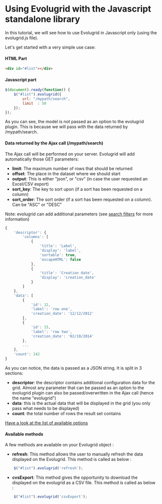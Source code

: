Using Evolugrid with the Javascript standalone library
======================================================

In this tutorial, we will see how to use Evolugrid in Javascript only (using the evolugrid.js file).

Let's get started with a very simple use case:

#### HTML Part
```html
<div id="#list"></div>
```

#### Javascript part
```js
$(document).ready(function() {
	$("#list").evolugrid({
		url: "/mypath/search",
		limit  : 50
	});
});
```

As you can see, the model is not passed as an option to the evolugrid plugin.
This is because we will pass with the data returned by /mypath/search.

#### Data returned by the Ajax call (/mypath/search)

The Ajax call will be performed on your server.
Evolugrid will add automatically those GET parameters:

- **limit**: The maximum number of rows that should be returned
- **offset**: The place in the dataset where we should start
- **output**: This is either "json", or "csv" (in case the user requested an Excel/CSV export)
- **sort_key**: The key to sort upon (if a sort has been requested on a column)
- **sort_order**: The sort order (if a sort has been requested on a column). Can be "ASC" or "DESC"

Note: evolugrid can add additional parameters (see [search filters](searcj_filters.md) for more information)

```js
{
	'descriptor': {
		'columns': [
			{
				'title': 'Label',
				'display': 'label',
				'sortable': true,
				'escapeHTML': false
			},
			{
				'title': 'Creation date',
				'display': 'creation_date'
			}
		]
	},
	'data': [
		{
			'id': 12,
			'label': 'row one',
			'creation_date': '12/12/2012'
		},
		{
			'id': 15,
			'label': 'row two',
			'creation_date': '02/10/2014'
		},
		...
	],
	'count': 142
}
```

As you can notice, the data is passed as a JSON string.
It is split in 3 sections:

- **descriptor**: the descriptor contains additional configuration data for the grid. Almost any parameter that can
be passed as an option to the evolugrid plugin can also be passed/overwritten in the Ajax call (hence the name "evolugrid")
- **data**: this is the actual data that will be displayed in the grid (you only pass what needs to be displayed)
- **count**: the total number of rows the result set contains

[Have a look at the list of available options](options.md)

#### Available methods

A few methods are available on your Evolugrid object :

- **refresh**: This method allows the user to manually refresh the data displayed on the Evolugrid. This method is called as below :

```js
	$("#list").evolugrid('refresh');
```

- **cvsExport**: This method gives the opportunity to download the displayed on the evolugrid as a CSV file. This method is called as below :

```js
    $("#list").evolugrid('csvExport');
```